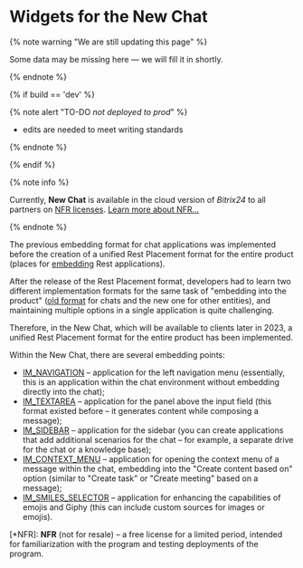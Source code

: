 # Widgets for the New Chat

{% note warning "We are still updating this page" %}

Some data may be missing here — we will fill it in shortly.

{% endnote %}

{% if build == 'dev' %}

{% note alert "TO-DO _not deployed to prod_" %}

- edits are needed to meet writing standards

{% endnote %}

{% endif %}

{% note info %}

Currently, **New Chat** is available in the cloud version of *Bitrix24* to all partners on [NFR licenses](*NFR). [Learn more about NFR...](https://nfr.bitrix24.com)

{% endnote %}

The previous embedding format for chat applications was implemented before the creation of a unified Rest Placement format for the entire product (places for [embedding](../../widgets/index.md) Rest applications).

After the release of the Rest Placement format, developers had to learn two different implementation formats for the same task of "embedding into the product" ([old format](../outdated/index.md) for chats and the new one for other entities), and maintaining multiple options in a single application is quite challenging.

Therefore, in the New Chat, which will be available to clients later in 2023, a unified Rest Placement format for the entire product has been implemented.

Within the New Chat, there are several embedding points:

- [IM_NAVIGATION](./im-navigation.md) – application for the left navigation menu (essentially, this is an application within the chat environment without embedding directly into the chat);
- [IM_TEXTAREA](./im-textarea.md) – application for the panel above the input field (this format existed before – it generates content while composing a message);
- [IM_SIDEBAR](./im-sidebar.md) – application for the sidebar (you can create applications that add additional scenarios for the chat – for example, a separate drive for the chat or a knowledge base);
- [IM_CONTEXT_MENU](./im-context-menu.md) – application for opening the context menu of a message within the chat, embedding into the "Create content based on" option (similar to "Create task" or "Create meeting" based on a message);
- [IM_SMILES_SELECTOR](./im-smiles-selector.md) – application for enhancing the capabilities of emojis and Giphy (this can include custom sources for images or emojis).

[*NFR]: **NFR** (not for resale) – a free license for a limited period, intended for familiarization with the program and testing deployments of the program.